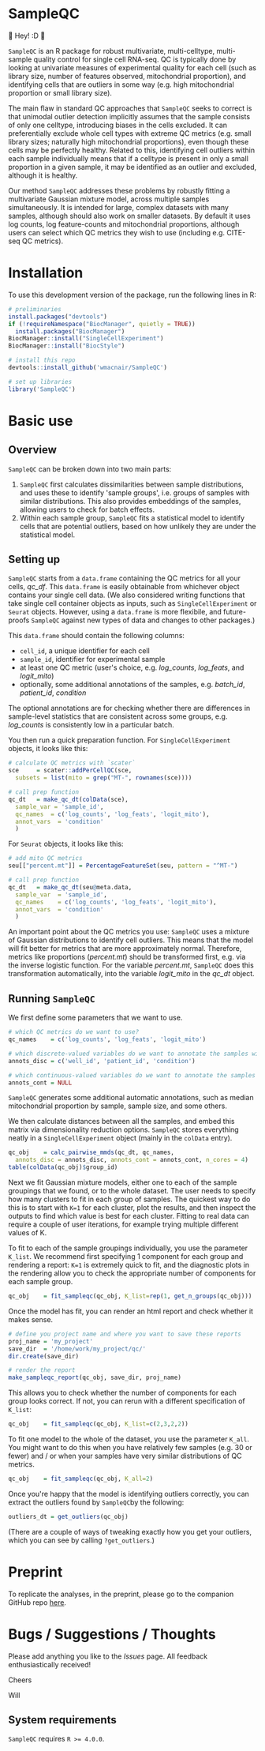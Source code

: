 # SampleQC

:wave: Hey! :D :wave:

`SampleQC` is an R package for robust multivariate, multi-celltype, multi-sample quality control for single cell RNA-seq. QC is typically done by looking at univariate measures of experimental quality for each cell (such as library size, number of features observed, mitochondrial proportion), and identifying cells that are outliers in some way (e.g. high mitochondrial proportion or small library size).

The main flaw in standard QC approaches that `SampleQC` seeks to correct is that unimodal outlier detection implicitly assumes that the sample consists of only one celltype, introducing biases in the cells excluded. It can preferentially exclude whole cell types with extreme QC metrics (e.g. small library sizes; naturally high mitochondrial proportions), even though these cells may be perfectly healthy. Related to this, identifying cell outliers within each sample individually means that if a celltype is present in only a small proportion in a given sample, it may be identified as an outlier and excluded, although it is healthy.

Our method `SampleQC` addresses these problems by robustly fitting a multivariate Gaussian mixture model, across multiple samples simultaneously. It is intended for large, complex datasets with many samples, although should also work on smaller datasets. By default it uses log counts, log feature-counts and mitochondrial proportions, although users can select which QC metrics they wish to use (including e.g. CITE-seq QC metrics).


# Installation

To use this development version of the package, run the following lines in R:
```R
# preliminaries
install.packages("devtools")
if (!requireNamespace("BiocManager", quietly = TRUE))
  install.packages("BiocManager")
BiocManager::install("SingleCellExperiment")
BiocManager::install("BiocStyle")

# install this repo
devtools::install_github('wmacnair/SampleQC')

# set up libraries
library('SampleQC')
```

# Basic use

## Overview

`SampleQC` can be broken down into two main parts:

1. `SampleQC` first calculates dissimilarities between sample distributions, and uses these to identify 'sample groups', i.e. groups of samples with similar distributions. This also provides embeddings of the samples, allowing users to check for batch effects.
2. Within each sample group, `SampleQC` fits a statistical model to identify cells that are potential outliers, based on how unlikely they are under the statistical model.

## Setting up

`SampleQC` starts from a `data.frame` containing the QC metrics for all your cells, _qc_df_. This `data.frame` is easily obtainable from whichever object contains your single cell data. (We also considered writing functions that take single cell container objects as inputs, such as `SingleCellExperiment` or `Seurat` objects. However, using a `data.frame` is more flexibile, and future-proofs `SampleQC` against new types of data and changes to other packages.) 

This `data.frame` should contain the following columns:

* `cell_id`, a unique identifier for each cell
* `sample_id`, identifier for experimental sample
* at least one QC metric (user's choice, e.g. _log_counts_, _log_feats_, and _logit_mito_)
* optionally, some additional annotations of the samples, e.g. _batch_id_, _patient_id_, _condition_

The optional annotations are for checking whether there are differences in sample-level statistics that are consistent across some groups, e.g. _log_counts_ is consistently low in a particular batch.

You then run a quick preparation function. For `SingleCellExperiment` objects, it looks like this:
```R
# calculate QC metrics with `scater`
sce     = scater::addPerCellQC(sce, 
  subsets = list(mito = grep("MT-", rownames(sce))))

# call prep function
qc_dt   = make_qc_dt(colData(sce), 
  sample_var = 'sample_id', 
  qc_names  = c('log_counts', 'log_feats', 'logit_mito'),
  annot_vars  = 'condition'
  )
```

For `Seurat` objects, it looks like this:
```R
# add mito QC metrics
seu[["percent.mt"]] = PercentageFeatureSet(seu, pattern = "^MT-")

# call prep function
qc_dt   = make_qc_dt(seu@meta.data, 
  sample_var  = 'sample_id', 
  qc_names    = c('log_counts', 'log_feats', 'logit_mito'),
  annot_vars  = 'condition'
  )
```

An important point about the QC metrics you use: `SampleQC` uses a mixture of Gaussian distributions to identify cell outliers. This means that the model will fit better for metrics that are more approximately normal. Therefore, metrics like proportions (_percent.mt_) should be transformed first, e.g. via the inverse logistic function. For the variable _percent.mt_, `SampleQC` does this transformation automatically, into the variable _logit_mito_ in the _qc_dt_ object.

## Running `SampleQC`

We first define some parameters that we want to use.

```R
# which QC metrics do we want to use?
qc_names    = c('log_counts', 'log_feats', 'logit_mito')

# which discrete-valued variables do we want to annotate the samples with?
annots_disc = c('well_id', 'patient_id', 'condition')

# which continuous-valued variables do we want to annotate the samples with?
annots_cont = NULL
```

`SampleQC` generates some additional automatic annotations, such as median mitochondrial proportion by sample, sample size, and some others.

We then calculate distances between all the samples, and embed this matrix via dimensionality reduction options. `SampleQC` stores everything neatly in a `SingleCellExperiment` object (mainly in the `colData` entry).

```R
qc_obj    = calc_pairwise_mmds(qc_dt, qc_names, 
  annots_disc = annots_disc, annots_cont = annots_cont, n_cores = 4)
table(colData(qc_obj)$group_id)
```

Next we fit Gaussian mixture models, either one to each of the sample groupings that we found, or to the whole dataset. The user needs to specify how many clusters to fit in each group of samples. The quickest way to do this is to start with `K=1` for each cluster, plot the results, and then inspect the outputs to find which value is best for each cluster. Fitting to real data can require a couple of user iterations, for example trying multiple different values of K.

To fit to each of the sample groupings individually, you use the parameter `K_list`. We recommend first specifying 1 component for each group and rendering a report: `K=1` is extremely quick to fit, and the diagnostic plots in the rendering allow you to check the appropriate number of components for each sample group.

```R
qc_obj    = fit_sampleqc(qc_obj, K_list=rep(1, get_n_groups(qc_obj)))
```

Once the model has fit, you can render an html report and check whether it makes sense. 

```R
# define you project name and where you want to save these reports
proj_name = 'my_project'
save_dir  = '/home/work/my_project/qc/'
dir.create(save_dir)

# render the report
make_sampleqc_report(qc_obj, save_dir, proj_name)
```

This allows you to check whether the number of components for each group looks correct. If not, you can rerun with a different specification of `K_list`:
```R
qc_obj    = fit_sampleqc(qc_obj, K_list=c(2,3,2,2))
```

To fit one model to the whole of the dataset, you use the parameter `K_all`. You might want to do this when you have relatively few samples (e.g. 30 or fewer) and / or when your samples have very similar distributions of QC metrics.

```R
qc_obj    = fit_sampleqc(qc_obj, K_all=2)
```

Once you're happy that the model is identifying outliers correctly, you can extract the outliers found by `SampleQC`by the following:

```R
outliers_dt = get_outliers(qc_obj)
```

(There are a couple of ways of tweaking exactly how you get your outliers, which you can see by calling `?get_outliers`.)

# Preprint

To replicate the analyses, in the preprint, please go to the companion GitHub repo [here](https://github.com/wmacnair/SampleQC_paper_analyses).

#  Bugs / Suggestions / Thoughts

Please add anything you like to the _Issues_ page. All feedback enthusiastically received!

Cheers

Will




## System requirements

`SampleQC` requires `R >= 4.0.0`.

